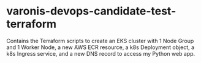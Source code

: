 # varonis-devops-candidate-test-terraform
Contains the Terraform scripts to create an EKS cluster with 1 Node Group and 1 Worker Node, a new AWS ECR resource, a k8s Deployment object, a k8s Ingress service, and a new DNS record to access my Python web app.
